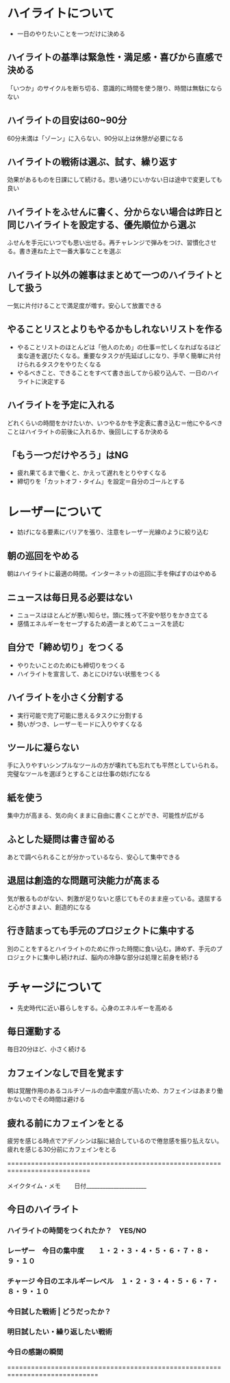 # ハイライトについて
- 一日のやりたいことを一つだけに決める
## ハイライトの基準は緊急性・満足感・喜びから直感で決める
「いつか」のサイクルを断ち切る、意識的に時間を使う限り、時間は無駄にならない

## ハイライトの目安は60~90分
60分未満は「ゾーン」に入らない、90分以上は休憩が必要になる

## ハイライトの戦術は選ぶ、試す、繰り返す
効果があるものを日課にして続ける。思い通りにいかない日は途中で変更しても良い

## ハイライトをふせんに書く、分からない場合は昨日と同じハイライトを設定する、優先順位から選ぶ
ふせんを手元にいつでも思い出せる。再チャレンジで弾みをつけ、習慣化させる。書き連ねた上で一番大事なことを選ぶ

## ハイライト以外の雑事はまとめて一つのハイライトとして扱う
一気に片付けることで満足度が増す。安心して放置できる

## やることリスとよりもやるかもしれないリストを作る
- やることリストのほとんどは「他人のため」の仕事＝忙しくなればなるほど楽な道を選びたくなる。重要なタスクが先延ばしになり、手早く簡単に片付けられるタスクをやりたくなる
- やるべきこと、できることをすべて書き出してから絞り込んで、一日のハイライトに決定する

## ハイライトを予定に入れる
どれくらいの時間をかけたいか、いつやるかを予定表に書き込む＝他にやるべきことはハイライトの前後に入れるか、後回しにするか決める

## 「もう一つだけやろう」はNG
- 疲れ果てるまで働くと、かえって遅れをとりやすくなる
- 締切りを「カットオフ・タイム」を設定＝自分のゴールとする

# レーザーについて
- 妨げになる要素にバリアを張り、注意をレーザー光線のように絞り込む
## 朝の巡回をやめる
朝はハイライトに最適の時間。インターネットの巡回に手を伸ばすのはやめる

## ニュースは毎日見る必要はない
- ニュースはほとんどが悪い知らせ。頭に残って不安や怒りをかき立てる
- 感情エネルギーをセーブするため週一まとめてニュースを読む

## 自分で「締め切り」をつくる
- やりたいことのためにも締切りをつくる
- ハイライトを宣言して、あとにひけない状態をつくる

## ハイライトを小さく分割する
- 実行可能で完了可能に思えるタスクに分割する
- 勢いがつき、レーザーモードに入りやすくなる

## ツールに凝らない
手に入りやすいシンプルなツールの方が壊れても忘れても平然としていられる。完璧なツールを選ぼうとすることは仕事の妨げになる

## 紙を使う
集中力が高まる、気の向くままに自由に書くことができ、可能性が広がる

## ふとした疑問は書き留める
あとで調べられることが分かっているなら、安心して集中できる

## 退屈は創造的な問題可決能力が高まる
気が散るものがない、刺激が足りないと感じてもそのまま座っている。退屈すると心がさまよい、創造的になる

## 行き詰まっても手元のプロジェクトに集中する
別のことをするとハイライトのために作った時間に食い込む。諦めず、手元のプロジェクトに集中し続ければ、脳内の冷静な部分は処理と前身を続ける

# チャージについて
- 先史時代に近い暮らしをする。心身のエネルギーを高める
## 毎日運動する
毎日20分ほど、小さく続ける

## カフェインなしで目を覚ます
朝は覚醒作用のあるコルチゾールの血中濃度が高いため、カフェインはあまり働かないのでその時間は避ける

## 疲れる前にカフェインをとる
疲労を感じる時点でアデノシンは脳に結合しているので倦怠感を振り払えない。疲れを感じる30分前にカフェインをとる


===========================================================================<br>
<br>
メイクタイム・メモ　　                     日付______________________

## 今日のハイライト


### ハイライトの時間をつくれたか？　YES/NO
### レーザー　今日の集中度　　１・２・３・４・５・６・７・８・９・１０
### チャージ 今日のエネルギーレベル　１・２・３・４・５・６・７・８・９・１０

### 今日試した戦術 | どうだったか？

### 明日試したい・繰り返したい戦術

### 今日の感謝の瞬間
=============================================================================

